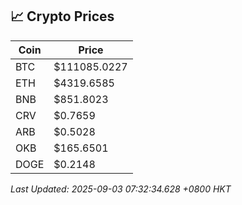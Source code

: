 ## 📈 Crypto Prices

| Coin | Price |
| ---- | ----- |
| BTC | $111085.0227 |
| ETH | $4319.6585 |
| BNB | $851.8023 |
| CRV | $0.7659 |
| ARB | $0.5028 |
| OKB | $165.6501 |
| DOGE | $0.2148 |

_Last Updated: 2025-09-03 07:32:34.628 +0800 HKT_